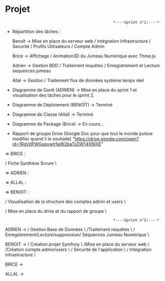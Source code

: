 # Projet

                                                     *----Sprint n°1:----*

- Répartition des tâches :

    Benoît -> Mise en place du serveur web / Intégration Infrastructure / Securité / Profils Utilisateurs / Compte Admin
 
    Brice -> Affichage / Animation3D du Jumeau Numérique avec Three.js

    Adrien -> Gestion BDD / Traitement requêtes / Enregistrement et Lecture sequences jumeau

    Allal -> Gestion / Traitement flux de données système temps réel

- Diagramme de Gantt (ADRIEN) ->  Mise en place du sprint 1 et visualisation des tâches pour le sprint 2.

- Diagramme de Déploiement (BENOÎT) -> Terminé

- Diagramme de Classe (Allal) -> Terminé

- Diagramme de Package (Brice) -> En cours...

- Rapport de groupe Drive (Google Doc pour que tout le monde puisse modifier quand il le souhaite)
  "https://drive.google.com/open?id=1RgVdPWGaqvwlrfaj8I2baTsDW14XNlXE"


=> BRICE :   

/ Fiche Synthèse Scrum \

=> ADRIEN :

=> ALLAL :

=> BENOIT :  

/ Visualisation de la structure des comptes admin et users \

/ Mise en place du drive et du rapport de groupe \

                                                     *----Sprint n°2:----*

ADRIEN -> / Gestion Base de Données \ /Traitement requêtes \ / Enregistrement/Lecture/suppression/ Séquences Jumeau Numérique \

BENOIT -> / Création projet Symfony \ /Mise en place du serveur web \ /Création compte admin/users \ / Sécurité de l'application \ / Intégration infrastructure \

BRICE -> 

ALLAL ->

